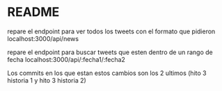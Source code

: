 # README

repare el endpoint para ver todos los tweets con el formato que pidieron
  localhost:3000/api/news

repare el endpoint para buscar tweets que esten dentro de un rango de fecha
  localhost:3000/api/:fecha1/:fecha2

  Los commits en los que estan estos cambios son los 2 ultimos (hito 3 historia 1 y hito 3 historia 2)
